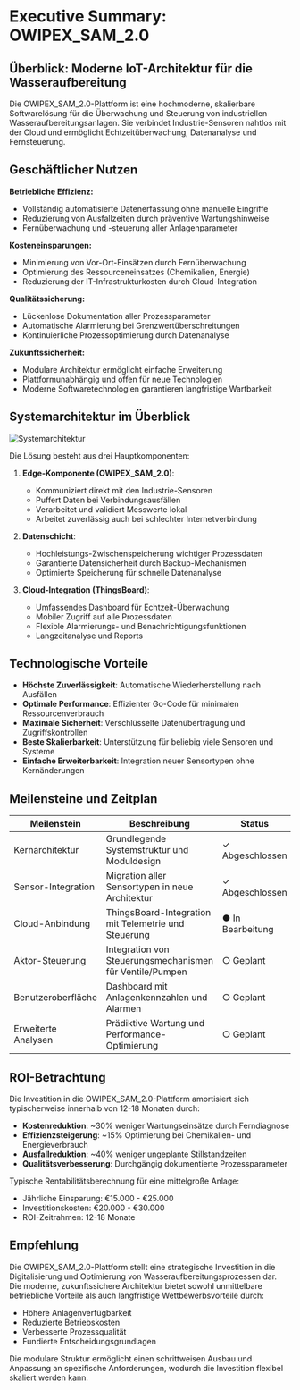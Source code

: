 <!-- Version: 0.1.6 | Last Updated: 2025-05-19 14:54:14 UTC -->


# Executive Summary: OWIPEX_SAM_2.0

## Überblick: Moderne IoT-Architektur für die Wasseraufbereitung

Die OWIPEX_SAM_2.0-Plattform ist eine hochmoderne, skalierbare Softwarelösung für die Überwachung und Steuerung von industriellen Wasseraufbereitungsanlagen. Sie verbindet Industrie-Sensoren nahtlos mit der Cloud und ermöglicht Echtzeitüberwachung, Datenanalyse und Fernsteuerung.

## Geschäftlicher Nutzen

**Betriebliche Effizienz:**
- Vollständig automatisierte Datenerfassung ohne manuelle Eingriffe
- Reduzierung von Ausfallzeiten durch präventive Wartungshinweise
- Fernüberwachung und -steuerung aller Anlagenparameter

**Kosteneinsparungen:**
- Minimierung von Vor-Ort-Einsätzen durch Fernüberwachung
- Optimierung des Ressourceneinsatzes (Chemikalien, Energie)
- Reduzierung der IT-Infrastrukturkosten durch Cloud-Integration

**Qualitätssicherung:**
- Lückenlose Dokumentation aller Prozessparameter
- Automatische Alarmierung bei Grenzwertüberschreitungen
- Kontinuierliche Prozessoptimierung durch Datenanalyse

**Zukunftssicherheit:**
- Modulare Architektur ermöglicht einfache Erweiterung
- Plattformunabhängig und offen für neue Technologien
- Moderne Softwaretechnologien garantieren langfristige Wartbarkeit

## Systemarchitektur im Überblick

![Systemarchitektur](images/architecture_overview.svg)

Die Lösung besteht aus drei Hauptkomponenten:

1. **Edge-Komponente (OWIPEX_SAM_2.0)**:
   - Kommuniziert direkt mit den Industrie-Sensoren
   - Puffert Daten bei Verbindungsausfällen
   - Verarbeitet und validiert Messwerte lokal
   - Arbeitet zuverlässig auch bei schlechter Internetverbindung

2. **Datenschicht**:
   - Hochleistungs-Zwischenspeicherung wichtiger Prozessdaten
   - Garantierte Datensicherheit durch Backup-Mechanismen
   - Optimierte Speicherung für schnelle Datenanalyse

3. **Cloud-Integration (ThingsBoard)**:
   - Umfassendes Dashboard für Echtzeit-Überwachung
   - Mobiler Zugriff auf alle Prozessdaten
   - Flexible Alarmierungs- und Benachrichtigungsfunktionen
   - Langzeitanalyse und Reports

## Technologische Vorteile

- **Höchste Zuverlässigkeit**: Automatische Wiederherstellung nach Ausfällen
- **Optimale Performance**: Effizienter Go-Code für minimalen Ressourcenverbrauch
- **Maximale Sicherheit**: Verschlüsselte Datenübertragung und Zugriffskontrollen
- **Beste Skalierbarkeit**: Unterstützung für beliebig viele Sensoren und Systeme
- **Einfache Erweiterbarkeit**: Integration neuer Sensortypen ohne Kernänderungen

## Meilensteine und Zeitplan

| Meilenstein | Beschreibung | Status | Fertigstellung |
|-------------|--------------|--------|----------------|
| Kernarchitektur | Grundlegende Systemstruktur und Moduldesign | ✓ Abgeschlossen | Q2 2024 |
| Sensor-Integration | Migration aller Sensortypen in neue Architektur | ✓ Abgeschlossen | Q2 2024 |
| Cloud-Anbindung | ThingsBoard-Integration mit Telemetrie und Steuerung | ● In Bearbeitung | Q3 2024 |
| Aktor-Steuerung | Integration von Steuerungsmechanismen für Ventile/Pumpen | ○ Geplant | Q3 2024 |
| Benutzeroberfläche | Dashboard mit Anlagenkennzahlen und Alarmen | ○ Geplant | Q4 2024 |
| Erweiterte Analysen | Prädiktive Wartung und Performance-Optimierung | ○ Geplant | Q1 2025 |

## ROI-Betrachtung

Die Investition in die OWIPEX_SAM_2.0-Plattform amortisiert sich typischerweise innerhalb von 12-18 Monaten durch:

- **Kostenreduktion**: ~30% weniger Wartungseinsätze durch Ferndiagnose
- **Effizienzsteigerung**: ~15% Optimierung bei Chemikalien- und Energieverbrauch
- **Ausfallreduktion**: ~40% weniger ungeplante Stillstandzeiten
- **Qualitätsverbesserung**: Durchgängig dokumentierte Prozessparameter

Typische Rentabilitätsberechnung für eine mittelgroße Anlage:
- Jährliche Einsparung: €15.000 - €25.000
- Investitionskosten: €20.000 - €30.000
- ROI-Zeitrahmen: 12-18 Monate

## Empfehlung

Die OWIPEX_SAM_2.0-Plattform stellt eine strategische Investition in die Digitalisierung und Optimierung von Wasseraufbereitungsprozessen dar. Die moderne, zukunftssichere Architektur bietet sowohl unmittelbare betriebliche Vorteile als auch langfristige Wettbewerbsvorteile durch:

- Höhere Anlagenverfügbarkeit
- Reduzierte Betriebskosten
- Verbesserte Prozessqualität
- Fundierte Entscheidungsgrundlagen

Die modulare Struktur ermöglicht einen schrittweisen Ausbau und Anpassung an spezifische Anforderungen, wodurch die Investition flexibel skaliert werden kann. 